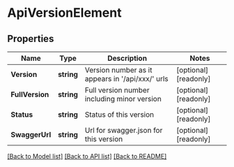 # ApiVersionElement

## Properties

Name | Type | Description | Notes
------------ | ------------- | ------------- | -------------
**Version** | **string** | Version number as it appears in &#39;/api/xxx/&#39; urls | [optional] [readonly] 
**FullVersion** | **string** | Full version number including minor version | [optional] [readonly] 
**Status** | **string** | Status of this version | [optional] [readonly] 
**SwaggerUrl** | **string** | Url for swagger.json for this version | [optional] [readonly] 

[[Back to Model list]](../README.md#documentation-for-models) [[Back to API list]](../README.md#documentation-for-api-endpoints) [[Back to README]](../README.md)


